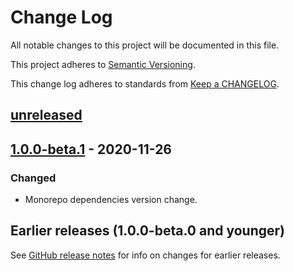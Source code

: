 # Change Log

All notable changes to this project will be documented in this file.

This project adheres to [Semantic Versioning][semver-url].

This change log adheres to standards from [Keep a CHANGELOG][keep-a-changelog-url].

## [unreleased]

## [1.0.0-beta.1] - 2020-11-26

### Changed

-   Monorepo dependencies version change.

## Earlier releases (1.0.0-beta.0 and younger)

See [GitHub release notes][earlier] for info on changes for earlier releases.

[unreleased]: https://github.com/codistica/codistica-js/compare/@codistica/react-mui@1.0.0-beta.1...HEAD
[1.0.0-beta.1]: https://github.com/codistica/codistica-js/compare/@codistica/react-mui@1.0.0-beta.0...@codistica/react-mui@1.0.0-beta.1
[earlier]: https://github.com/codistica/codistica-js/releases?after=@codistica/react-mui@1.0.0-beta.1

<!--EXTERNAL LINKS-->

[semver-url]: https://semver.org
[keep-a-changelog-url]: https://keepachangelog.com
